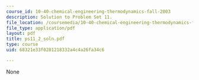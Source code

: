 ```yaml
---
course_id: 10-40-chemical-engineering-thermodynamics-fall-2003
description: Solution to Problem Set 11.
file_location: /coursemedia/10-40-chemical-engineering-thermodynamics-fall-2003/68321e33f0281218332a4c4a26fa34c6_ps11_2_soln.pdf
file_type: application/pdf
layout: pdf
title: ps11_2_soln.pdf
type: course
uid: 68321e33f0281218332a4c4a26fa34c6

---
```

None